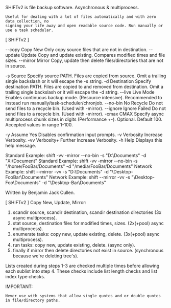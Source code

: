 SHIFTv2 is file backup software. Asynchronous & multiprocess.

    Useful for dealing with a lot of files automatically and with zero data collection, no
    signing your life away and open readable source code. Run manually or use a task schedular.


[ SHIFTv2 ]

   --copy      Copy New         Only copy source files that are not in destination.
   --update    Update           Copy and update existing. Compares modified times and file sizes.
   --mirror    Mirror           Copy, update then delete files/directories that are not in source.

   -s          Source           Specify source PATH. Files are copied from source.
                                 Omit a trailing single backslash or it will escape the -s string.
   -d          Destination      Specify destination PATH. Files are copied to and removed from destination.
                                 Omit a trailing single backslash or it will escape the -d string.
   --live      Live Mode        Enables continuous backup mode. (Resource intensive).
                                 Recommended to instead run manually/task-scheduler/chronjob.
   --no-bin    No Recycle       Do not send files to a recycle bin. (Used with -mirror).
   --ignore    Ignore Failed    Do not send files to a recycle bin. (Used with -mirror).
   -cmax       CMAX             Specify async multiprocess chunk sizes in digits (Performance +-).
                                 Optional. Default 100. Accepted values in range 1-100.

   -y          Assume Yes       Disables confirmation input prompts.
   -v          Verbosity        Increase Verbosity.
   -vv         Verbosity+       Further Increase Verbosity.
   -h          Help             Displays this help message.

   Standard Example:    shift -vv -mirror --no-bin -s "D:\Documents" -d "X:\Document"
   Standard Example:    shift -vv -mirror --no-bin -s "/home/FooBar/Documents" -d "/media/FooBar/Documents"
   Network Example:     shift --mirror -vv -s "D:\Documents" -d "\\Desktop-FooBar\Documents"
   Network Example:     shift --mirror -vv -s "\\Desktop-Foo\Documents" -d "\\Desktop-Bar\Documents"

   Written by Benjamin Jack Cullen.


[ SHIFTv2 ] Copy New, Update, Mirror:

   1. scandir source, scandir destination, scandir destination directories (3x async multiprocess).
   2. stat source, destination files for modified times, sizes. (2x(+pool) async multiprocess).
   3. enumerate tasks: copy new, update existing, delete. (3x(+pool) async multiprocess).
   4. run tasks: copy new, update existing, delete. (async only).
   5. finally if mirror then delete directories not exist in source. (synchronous because we're deleting tree's).

   Lists created during steps 1-3 are checked multiple times before allowing each sublist into step 4. These
   checks include list length checks and list index type checks.


IMPORTANT:

    Never use with systems that allow single quotes and or double quotes in file/directory paths.
